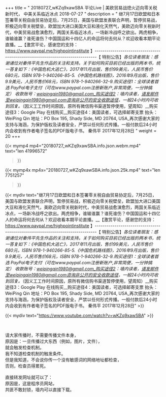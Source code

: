 +++
title = " 20180727_wKZq9xawSBA 平论Live | 美欧贸易战熄火迈向零关税新时代， 中美关系临近冰点 2018-07-27 "
description = " 继7月17日欧盟和日本签署零关税自由贸易协定后，7月25日，美国与欧盟发表联合声明，暂停贸易战，积极迈向零关税壁垒，欧盟加大进口美国大豆和液化天然气，美欧迈向零关税新时代，中美贸易战愈演愈烈，两国关系临近冰点，一场新冷战呼之欲出。两虎相争，谁输谁赢？谁死谁伤？中国国运和十四亿人的命运将何去何从？欢迎收看本期平论直播。__【激赏平论，感谢您的支持：https://www.paypal.me/highpointinstitute 】_-------------------------------------------------------------------------------_【 特别公告】_各位读者朋友：_感谢诸位对秦伟平先生作品的关注和支持。_关于如何购买目前已经出版的两本书，统一答复如下：_《中国危机大逃亡》，2017年11月出版，售价99美元，人民币售价680元，ISBN 978-1-940266-85-5._《中国危机路线图》，2016年9月出版，售价9.9美元，人民币售价68元，ISBN 978-1-940266-32-9._购买途径1：全球读者首选 PayPal电子支付_（可在www.paypal.com注册新账户,非常简便，一分钟搞定）     收款账号：weipingqin1980@gmail.com_购买途径2：墙内读者，请发邮件至weipingqin1980@gmail.com咨询非公开的安全收款途径，一般24小时内可收到回复。_（因义工工作时间原因，原所有微信购书渠道暂停使用，望周知）__购买途径3：Google Play 在线购买__购买途径4：美国读者，可选择邮寄支票     抬头：WeiPing Qin     地址：PO Box 195, Shady Side, MD 20764, USA_再次感谢大家的支持与海涵，为保护版权及读者安全，严禁以任何形式传播。一般付款后24小时内会收到有作者电子签名的PDF版电子书。     秦伟平     2017年12月28日 "
weight = 20
+++

{{< mymp4 mp4="20180727_wKZq9xawSBA.info.json.webm.mp4" 
text="len 41996572"
>}}

{{< mymp4x  mp4x="20180727_wKZq9xawSBA.info.json.25k.mp4"
text="len 7751257"
>}}


{{< mydiv text="继7月17日欧盟和日本签署零关税自由贸易协定后，7月25日，美国与欧盟发表联合声明，暂停贸易战，积极迈向零关税壁垒，欧盟加大进口美国大豆和液化天然气，美欧迈向零关税新时代，中美贸易战愈演愈烈，两国关系临近冰点，一场新冷战呼之欲出。两虎相争，谁输谁赢？谁死谁伤？中国国运和十四亿人的命运将何去何从？欢迎收看本期平论直播。__【激赏平论，感谢您的支持：https://www.paypal.me/highpointinstitute 】_-------------------------------------------------------------------------------_【 特别公告】_各位读者朋友：_感谢诸位对秦伟平先生作品的关注和支持。_关于如何购买目前已经出版的两本书，统一答复如下：_《中国危机大逃亡》，2017年11月出版，售价99美元，人民币售价680元，ISBN 978-1-940266-85-5._《中国危机路线图》，2016年9月出版，售价9.9美元，人民币售价68元，ISBN 978-1-940266-32-9._购买途径1：全球读者首选 PayPal电子支付_（可在www.paypal.com注册新账户,非常简便，一分钟搞定）     收款账号：weipingqin1980@gmail.com_购买途径2：墙内读者，请发邮件至weipingqin1980@gmail.com咨询非公开的安全收款途径，一般24小时内可收到回复。_（因义工工作时间原因，原所有微信购书渠道暂停使用，望周知）__购买途径3：Google Play 在线购买__购买途径4：美国读者，可选择邮寄支票     抬头：WeiPing Qin     地址：PO Box 195, Shady Side, MD 20764, USA_再次感谢大家的支持与海涵，为保护版权及读者安全，严禁以任何形式传播。一般付款后24小时内会收到有作者电子签名的PDF版电子书。     秦伟平     2017年12月28日" >}}
<br>

{{< mydiv text="https://www.youtube.com/watch?v=wKZq9xawSBA" >}}


<br>

请大家传播时，不需要传播文件本身，<br>
原因是：一旦传播过大东西（例如，图片，文件），<br>
就会触发检查机制。<br>
我不知道检查机制的触发条件。<br>
但是我知道，不会说你传一个没有敏感词的网络地址都检查，<br>
否则，检查员得累死。<br><br>
直接转发网址就可以了：<br>
原因是，这是程序员网站，<br>
共匪不敢封锁，墙内可以直接下载。


